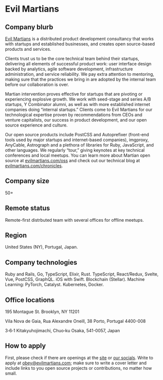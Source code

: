 # Evil Martians

## Company blurb

[Evil Martians](https://evilmartians.com/) is a distributed product development consultancy that works with startups and established businesses, and creates open source-based products and services.

Clients trust us to be the core technical team behind their startups, delivering all elements of successful product work: user interface design backed by analytics, agile software development, infrastructure administration, and service reliability. We pay extra attention to mentoring, making sure that the practices we bring in are adopted by the internal team before our collaboration is over. 

Martian intervention proves effective for startups that are pivoting or experiencing explosive growth. We work with seed-stage and series A/B startups, Y Combinator alumni, as well as with more established internet companies doing “internal startups.” Clients come to Evil Martians for our technological expertise proven by recommendations from CEOs and venture capitalists, our success in product development, and our open source experience and culture.

Our open source products include PostCSS and Autoprefixer (front-end tools used by major startups and internet-based companies), imgproxy, AnyCable, Astrograph and a plethora of libraries for Ruby, JavaScript, and other languages. We regularly “tour,” giving keynotes at key technical conferences and local meetups. You can learn more about Martian open source at [evilmartians.com/oss](https://evilmartians.com/oss) and check out our technical blog at [evilmartians.com/chronicles](https://evilmartians.com/chronicles).

## Company size

50+

## Remote status

Remote-first distrbuted team with several offices for offline meetups.

## Region

United States (NY), Portugal, Japan.

## Company technologies

Ruby and Rails, Go, TypeScript, Elixir, Rust. TypeScript, React/Redux, Svelte, Vue, PostCSS, GraphQL. iOS with Swift. Blockchain (Stellar). Machine Learning: PyTorch, Catalyst. Kubernetes, Docker.

## Office locations

195 Montague St.
Brooklyn, NY 11201

Vila Nova de Gaia, Rua Alexandre Oneill, 38
Porto, Portugal 4400-008

3‑6‑1 Kitakyuhojimachi, Chuo‑ku
Osaka, 541-0057, Japan

## How to apply

First, please check if there are openings at the [site](https://evilmartians.com/) or [our socials](https://twitter.com/evilmartians). Write to apply at [obey@evilmartians.com](mailto:obey@evilmartians.com); make sure to write a cover letter and include links to you open source projects or contributions, no matter how small.
